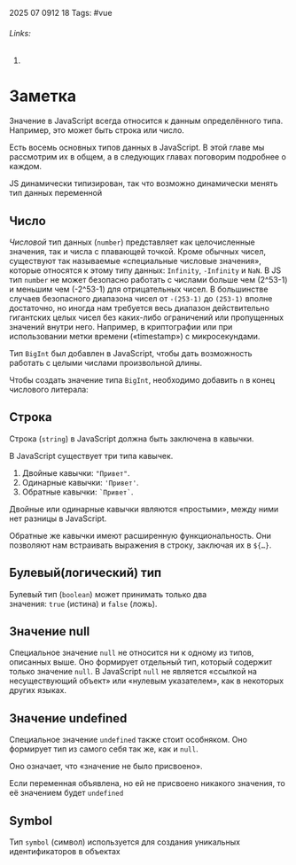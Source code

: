 2025 07 0912 18
Tags: #vue 
###### Links: 
1) 
# Заметка
Значение в JavaScript всегда относится к данным определённого типа. Например, это может быть строка или число.

Есть восемь основных типов данных в JavaScript. В этой главе мы рассмотрим их в общем, а в следующих главах поговорим подробнее о каждом.

JS динамически типизирован, так что возможно динамически менять тип данных переменной

## Число
_Числовой_ тип данных (`number`) представляет как целочисленные значения, так и числа с плавающей точкой.
Кроме обычных чисел, существуют так называемые «специальные числовые значения», которые относятся к этому типу данных: `Infinity`, `-Infinity` и `NaN`.
В JS тип `number` не может безопасно работать с числами больше чем (2^53-1) и меньшим чем (-2^53-1) для отрицательных чисел.
В большинстве случаев безопасного диапазона чисел от `-(253-1)` до `(253-1)` вполне достаточно, но иногда нам требуется весь диапазон действительно гигантских целых чисел без каких-либо ограничений или пропущенных значений внутри него. Например, в криптографии или при использовании метки времени («timestamp») с микросекундами.

Тип `BigInt` был добавлен в JavaScript, чтобы дать возможность работать с целыми числами произвольной длины.

Чтобы создать значение типа `BigInt`, необходимо добавить `n` в конец числового литерала:
## Строка
Строка (`string`) в JavaScript должна быть заключена в кавычки.

В JavaScript существует три типа кавычек.

1. Двойные кавычки: `"Привет"`.
2. Одинарные кавычки: `'Привет'`.
3. Обратные кавычки: `` `Привет` ``.

Двойные или одинарные кавычки являются «простыми», между ними нет разницы в JavaScript.

Обратные же кавычки имеют расширенную функциональность. Они позволяют нам встраивать выражения в строку, заключая их в `${…}`. 
## Булевый(логический) тип
Булевый тип (`boolean`) может принимать только два значения: `true` (истина) и `false` (ложь).
## Значение null
Специальное значение `null` не относится ни к одному из типов, описанных выше. Оно формирует отдельный тип, который содержит только значение `null`. В JavaScript `null` не является «ссылкой на несуществующий объект» или «нулевым указателем», как в некоторых других языках.
## Значение undefined
Специальное значение `undefined` также стоит особняком. Оно формирует тип из самого себя так же, как и `null`.

Оно означает, что «значение не было присвоено».

Если переменная объявлена, но ей не присвоено никакого значения, то её значением будет `undefined`
## Symbol
Тип `symbol` (символ) используется для создания уникальных идентификаторов в объектах
